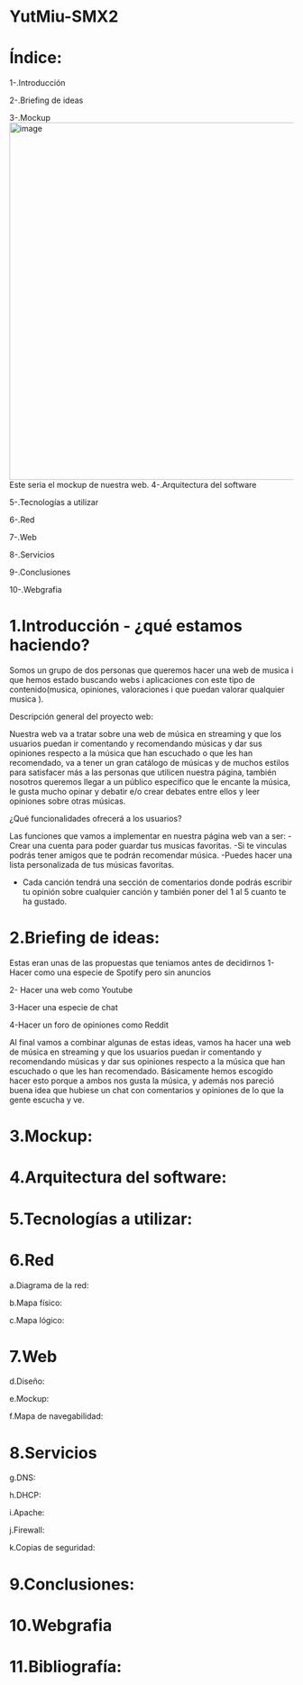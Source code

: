 # YutMiu-SMX2

# Índice:

1-.Introducción

2-.Briefing de ideas

3-.Mockup
<img width="1129" height="634" alt="image" src="https://github.com/user-attachments/assets/7b7e6fff-a37c-4407-8a4b-92c59367c581" />
Este seria el mockup de nuestra web.
4-.Arquitectura del software

5-.Tecnologías a utilizar

6-.Red

7-.Web

8-.Servicios

9-.Conclusiones

10-.Webgrafia


# 1.Introducción - ¿qué estamos haciendo?

Somos un grupo de dos personas que queremos hacer una web de musica i que hemos estado buscando webs i aplicaciones con este tipo de contenido(musica, opiniones, valoraciones i que puedan valorar qualquier musica ).

Descripción general del proyecto web:

Nuestra web va a tratar sobre una web de música en streaming y que los usuarios puedan ir comentando y recomendando músicas y dar sus opiniones respecto a la música que han escuchado
o que les han recomendado, va a tener un gran catálogo de músicas y de muchos estilos para satisfacer más a las personas que utilicen nuestra página, también nosotros queremos llegar a un público específico
que le encante la música, le gusta mucho opinar y debatir e/o crear debates entre ellos y leer opiniones sobre otras músicas.

¿Qué funcionalidades ofrecerá a los usuarios?

Las funciones que vamos a implementar en nuestra página web van a ser:
-Crear una cuenta para poder guardar tus musicas favoritas.
-Si te vinculas podrás tener amigos que te podrán recomendar música.
-Puedes hacer una lista personalizada de tus músicas favoritas.
- Cada canción tendrá una sección de comentarios donde podrás escribir tu opinión sobre cualquier canción y también poner del 1 al 5 cuanto te ha gustado.


# 2.Briefing de ideas:

Estas eran unas de las propuestas que teniamos antes de decidirnos
1- Hacer como una especie de Spotify pero sin anuncios

2- Hacer una web como Youtube

3-Hacer una especie de chat 

4-Hacer un foro de opiniones como Reddit

Al final vamos a combinar algunas de estas ideas, vamos ha hacer una web de música en streaming y que los usuarios puedan ir comentando y recomendando 
músicas y dar sus opiniones respecto a la música que han escuchado o que les han recomendado. Básicamente hemos escogido hacer esto porque a ambos nos gusta la 
música, y además nos pareció buena idea que hubiese un chat con comentarios y opiniones de lo que la gente escucha y ve.


# 3.Mockup:



# 4.Arquitectura del software:



# 5.Tecnologías a utilizar:



# 6.Red
a.Diagrama de la red:



b.Mapa físico:



c.Mapa lógico:



# 7.Web
d.Diseño:



e.Mockup:



f.Mapa de navegabilidad:



# 8.Servicios
g.DNS:



h.DHCP:



i.Apache:



j.Firewall:



k.Copias de seguridad:



# 9.Conclusiones:




# 10.Webgrafia



# 11.Bibliografía:


